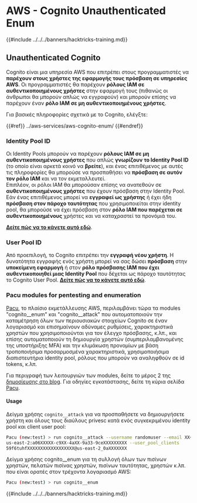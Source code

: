 # AWS - Cognito Unauthenticated Enum

{{#include ../../../banners/hacktricks-training.md}}

## Unauthenticated Cognito

Cognito είναι μια υπηρεσία AWS που επιτρέπει στους προγραμματιστές να **παρέχουν στους χρήστες της εφαρμογής τους πρόσβαση σε υπηρεσίες AWS**. Οι προγραμματιστές θα παρέχουν **ρόλους IAM σε αυθεντικοποιημένους χρήστες** στην εφαρμογή τους (πιθανώς οι άνθρωποι θα μπορούν απλώς να εγγραφούν) και μπορούν επίσης να παρέχουν έναν **ρόλο IAM σε μη αυθεντικοποιημένους χρήστες**.

Για βασικές πληροφορίες σχετικά με το Cognito, ελέγξτε:

{{#ref}}
../aws-services/aws-cognito-enum/
{{#endref}}

### Identity Pool ID

Οι Identity Pools μπορούν να παρέχουν **ρόλους IAM σε μη αυθεντικοποιημένους χρήστες** που απλώς **γνωρίζουν το Identity Pool ID** (το οποίο είναι αρκετά κοινό να **βρείτε**), και ένας επιτιθέμενος με αυτές τις πληροφορίες θα μπορούσε να προσπαθήσει να **πρόσβαση σε αυτόν τον ρόλο IAM** και να τον εκμεταλλευτεί.\
Επιπλέον, οι ρόλοι IAM θα μπορούσαν επίσης να ανατεθούν σε **αυθεντικοποιημένους χρήστες** που έχουν πρόσβαση στην Identity Pool. Εάν ένας επιτιθέμενος μπορεί να **εγγραφεί ως χρήστης** ή έχει ήδη **πρόσβαση στον πάροχο ταυτότητας** που χρησιμοποιείται στην identity pool, θα μπορούσε να έχει πρόσβαση στον **ρόλο IAM που παρέχεται σε αυθεντικοποιημένους** χρήστες και να καταχραστεί τα προνόμιά του.

[**Δείτε πώς να το κάνετε αυτό εδώ**](../aws-services/aws-cognito-enum/cognito-identity-pools.md).

### User Pool ID

Από προεπιλογή, το Cognito επιτρέπει την **εγγραφή νέου χρήστη**. Η δυνατότητα εγγραφής ενός χρήστη μπορεί να σας δώσει **πρόσβαση** στην **υποκείμενη εφαρμογή** ή στον **ρόλο πρόσβασης IAM που έχει αυθεντικοποιηθεί μιας Identity Pool** που δέχεται ως πάροχο ταυτότητας το Cognito User Pool. [**Δείτε πώς να το κάνετε αυτό εδώ**](../aws-services/aws-cognito-enum/cognito-user-pools.md#registration).

### Pacu modules for pentesting and enumeration

[Pacu](https://github.com/RhinoSecurityLabs/pacu), το πλαίσιο εκμετάλλευσης AWS, περιλαμβάνει τώρα τα modules "cognito\_\_enum" και "cognito\_\_attack" που αυτοματοποιούν την καταμέτρηση όλων των περιουσιακών στοιχείων Cognito σε έναν λογαριασμό και επισημαίνουν αδύναμες ρυθμίσεις, χαρακτηριστικά χρηστών που χρησιμοποιούνται για τον έλεγχο πρόσβασης, κ.λπ., και επίσης αυτοματοποιούν τη δημιουργία χρηστών (συμπεριλαμβανομένης της υποστήριξης MFA) και την κλιμάκωση προνομίων με βάση τροποποιήσιμα προσαρμοσμένα χαρακτηριστικά, χρησιμοποιήσιμα διαπιστευτήρια identity pool, ρόλους που μπορούν να αναληφθούν σε id tokens, κ.λπ.

Για περιγραφή των λειτουργιών των modules, δείτε το μέρος 2 της [δημοσίευσης στο blog](https://rhinosecuritylabs.com/aws/attacking-aws-cognito-with-pacu-p2). Για οδηγίες εγκατάστασης, δείτε τη κύρια σελίδα [Pacu](https://github.com/RhinoSecurityLabs/pacu).

#### Usage

Δείγμα χρήσης `cognito__attack` για να προσπαθήσετε να δημιουργήσετε χρήστη και όλους τους διαύλους privesc κατά ενός συγκεκριμένου identity pool και client user pool:
```bash
Pacu (new:test) > run cognito__attack --username randomuser --email XX+sdfs2@gmail.com --identity_pools
us-east-2:a06XXXXX-c9XX-4aXX-9a33-9ceXXXXXXXXX --user_pool_clients
59f6tuhfXXXXXXXXXXXXXXXXXX@us-east-2_0aXXXXXXX
```
Δείγμα χρήσης cognito\_\_enum για τη συλλογή όλων των πισίνων χρηστών, πελατών πισίνας χρηστών, πισίνων ταυτότητας, χρηστών κ.λπ. που είναι ορατές στον τρέχοντα λογαριασμό AWS:
```bash
Pacu (new:test) > run cognito__enum
```
{{#include ../../../banners/hacktricks-training.md}}
